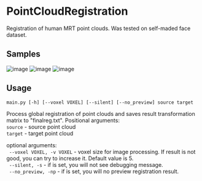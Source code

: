 # PointCloudRegistration
Registration of human MRT point clouds. Was tested on self-maded face dataset.<br>
## Samples <br>
![image](https://user-images.githubusercontent.com/29431011/120477759-cfa29380-c3b4-11eb-9520-51ea82385690.png)
![image](https://user-images.githubusercontent.com/29431011/120477789-d6c9a180-c3b4-11eb-9d6f-dcd2b41b2075.png)
![image](https://user-images.githubusercontent.com/29431011/120477821-dd581900-c3b4-11eb-829a-09a051bae0d8.png)
## Usage<br>
`main.py [-h] [--voxel VOXEL] [--silent] [--no_preview] source target`<br>

Process global registration of point clouds and saves result transformation matrix to "finalreg.txt". Positional arguments:<br>
  `source` - source point cloud<br>
  `target` - target point cloud<br>

optional arguments:<br>
 ` --voxel VOXEL, -v VOXEL` - voxel size for image processing. If result is not good, you can try to increase it. Default value is 5.<br>
 ` --silent, -s` - if is set, you will not see debugging message.<br>
 ` --no_preview, -np` - if is set, you will no preview registration result.<br>
